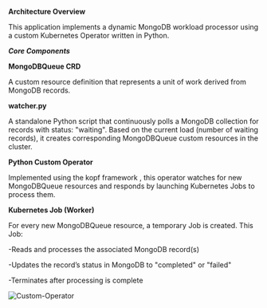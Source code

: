 **Architecture Overview**

This application implements a dynamic MongoDB workload processor using a custom Kubernetes Operator written in Python.

***Core Components***

**MongoDBQueue CRD**

A custom resource definition that represents a unit of work derived from MongoDB records.

**watcher.py**

A standalone Python script that continuously polls a MongoDB collection for records with status: "waiting". Based on the current load (number of waiting records), it creates corresponding MongoDBQueue custom resources in the cluster.

**Python Custom Operator**

Implemented using the kopf framework , this operator watches for new MongoDBQueue resources and responds by launching Kubernetes Jobs to process them.

**Kubernetes Job (Worker)**

For every new MongoDBQueue resource, a temporary Job is created. This Job:

-Reads and processes the associated MongoDB record(s)

-Updates the record’s status in MongoDB to "completed" or "failed"

-Terminates after processing is complete


![Custom-Operator](https://github.com/user-attachments/assets/aff85aef-e29c-4063-8ddb-516c8bfbf1a2)
